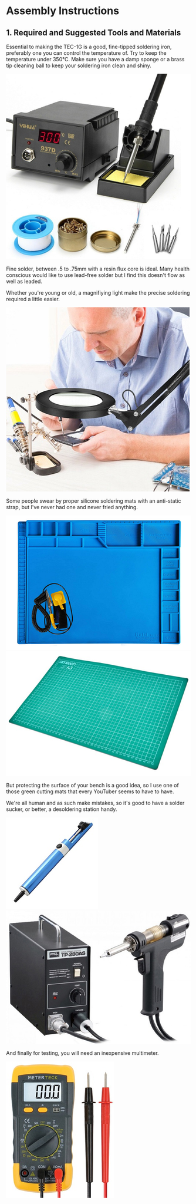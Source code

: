 # Assembly Instructions

## 1. Required and Suggested Tools and Materials
Essential to making the TEC-1G is a good, fine-tipped soldering iron, preferably one you can control the temperature of. Try to keep the temperature under 350°C.
Make sure you have a damp sponge or a brass tip cleaning ball to keep your soldering iron clean and shiny.

![Soldering Station](./pictures/soldering_station.jpg)

Fine solder, between .5 to .75mm with a resin flux core is ideal. Many health conscious would like to use lead-free solder but I find this doesn't flow as well as leaded.

Whether you're young or old, a magnifiying light make the precise soldering required a little easier.

![Magnifying Light](./pictures/magnifying_light.jpg)

Some people swear by proper silicone soldering mats with an anti-static strap, but I've never had one and never fried anything. 

![Soldering_Pad](./pictures/soldering_pad.png) ![Cutting Mat](./pictures/cutting_mat.jpg)

But protecting the surface of your bench is a good idea, so I use one of those green cutting mats that every YouTuber seems to have to have.

We're all human and as such make mistakes, so it's good to have a solder sucker, or better, a desoldering station handy.

![Solder Sucker](./pictures/solder_sucker.jpg) ![De-Soldering Station](./pictures/desoldering_station.jpg)

And finally for testing, you will need an inexpensive multimeter.

![Multimeter](./pictures/multimeter.jpg)
